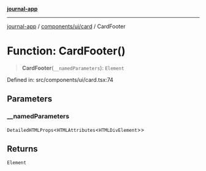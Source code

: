 [**journal-app**](../../../../README.md)

***

[journal-app](../../../../modules.md) / [components/ui/card](../README.md) / CardFooter

# Function: CardFooter()

> **CardFooter**(`__namedParameters`): `Element`

Defined in: src/components/ui/card.tsx:74

## Parameters

### \_\_namedParameters

`DetailedHTMLProps`\<`HTMLAttributes`\<`HTMLDivElement`\>\>

## Returns

`Element`
